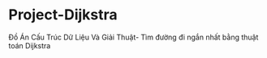 # Project-Dijkstra
Đồ Án Cấu Trúc Dữ Liệu Và Giải Thuật- Tìm đường đi ngắn nhất bằng thuật toán Dijkstra
